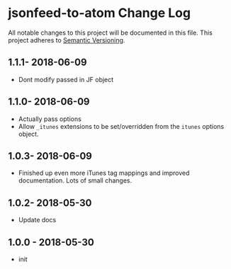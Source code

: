 # jsonfeed-to-atom Change Log
All notable changes to this project will be documented in this file.
This project adheres to [Semantic Versioning](http://semver.org/).

## 1.1.1- 2018-06-09
* Dont modify passed in JF object

## 1.1.0- 2018-06-09
* Actually pass options
* Allow `_itunes` extensions to be set/overridden from the `itunes` options object.

## 1.0.3- 2018-06-09
* Finished up even more iTunes tag mappings and improved documentation.  Lots of small changes.

## 1.0.2- 2018-05-30
* Update docs

## 1.0.0 - 2018-05-30
* init
